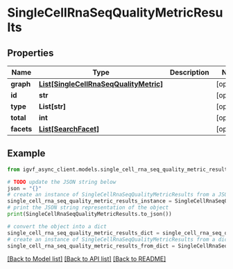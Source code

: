 # SingleCellRnaSeqQualityMetricResults


## Properties

Name | Type | Description | Notes
------------ | ------------- | ------------- | -------------
**graph** | [**List[SingleCellRnaSeqQualityMetric]**](SingleCellRnaSeqQualityMetric.md) |  | [optional] 
**id** | **str** |  | [optional] 
**type** | **List[str]** |  | [optional] 
**total** | **int** |  | [optional] 
**facets** | [**List[SearchFacet]**](SearchFacet.md) |  | [optional] 

## Example

```python
from igvf_async_client.models.single_cell_rna_seq_quality_metric_results import SingleCellRnaSeqQualityMetricResults

# TODO update the JSON string below
json = "{}"
# create an instance of SingleCellRnaSeqQualityMetricResults from a JSON string
single_cell_rna_seq_quality_metric_results_instance = SingleCellRnaSeqQualityMetricResults.from_json(json)
# print the JSON string representation of the object
print(SingleCellRnaSeqQualityMetricResults.to_json())

# convert the object into a dict
single_cell_rna_seq_quality_metric_results_dict = single_cell_rna_seq_quality_metric_results_instance.to_dict()
# create an instance of SingleCellRnaSeqQualityMetricResults from a dict
single_cell_rna_seq_quality_metric_results_from_dict = SingleCellRnaSeqQualityMetricResults.from_dict(single_cell_rna_seq_quality_metric_results_dict)
```
[[Back to Model list]](../README.md#documentation-for-models) [[Back to API list]](../README.md#documentation-for-api-endpoints) [[Back to README]](../README.md)


